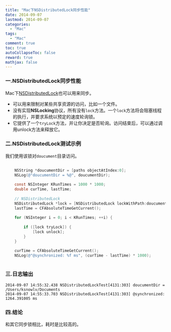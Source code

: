 ```yaml
---
title: "Mac下NSDistributedLock同步性能"
date: 2014-09-07
lastmod: 2014-09-07
categories:
  - "Mac"
tags:
  - "Mac"
comment: true
toc: true
autoCollapseToc: false
reward: true
mathjax: false
---
```


### 一.NSDistributedLock同步性能 

Mac下[NSDistributedLock](https://developer.apple.com/library/mac/documentation/Cocoa/Reference/Foundation/Classes/NSDistributedLock_Class/Reference/Reference.html)也可以用来同步。

 <!--more-->
 
 * 可以用来限制对某些共享资源的访问，比如一个文件。
 * 没有实现**NSLocking**协议，所有没有`lock`方法。一个`lock`方法将会阻塞线程的执行，并要求系统以预定的速度轮询锁。
 * 它提供了一个`tryLock`方法，并让你决定是否轮询。访问结束后，可以通过调用unlock方法来释放它。

### 二.NSDistributedLock测试示例

我们使用该锁对`doucument`目录访问。

``` objective-c
     
    NSString *doucumentDir = [paths objectAtIndex:0];
    NSLog(@"doucumentDir = %@", doucumentDir);
    
    const NSInteger KRunTimes = 1000 * 1000;
    double curTime, lastTime;
    
    // NSDistributedLock
    NSDistributedLock *lock = [NSDistributedLock lockWithPath:doucumentDir];
    lastTime = CFAbsoluteTimeGetCurrent();
    
    for (NSInteger i = 0; i < KRunTimes; ++i) {
        
        if ([lock tryLock]) {
            [lock unlock];
        }
    }

    curTime = CFAbsoluteTimeGetCurrent();
    NSLog(@"@synchronized: %f ms", (curTime - lastTime) * 1000);
    
```

### 三.日志输出

    2014-09-07 14:55:32.438 NSDistributedLockTest[4131:303] doucumentDir = /Users/ksnowlv/Documents
    2014-09-07 14:55:33.703 NSDistributedLockTest[4131:303] @synchronized: 1264.391005 ms

### 四.结论

和其它同步锁相比，耗时是比较高的。    
